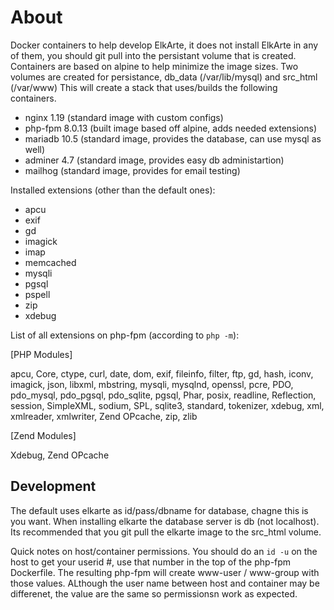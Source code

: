# About

Docker containers to help develop ElkArte, it does not install ElkArte in any of them, you should git pull into the persistant volume that is created.  Containers are based on alpine to help minimize the image sizes.  Two volumes are created for persistance, db_data (/var/lib/mysql) and src_html (/var/www) This will create a stack that uses/builds the following containers.

* nginx 1.19 (standard image with custom configs)
* php-fpm 8.0.13 (built image based off alpine, adds needed extensions)
* mariadb 10.5 (standard image, provides the database, can use mysql as well)
* adminer 4.7 (standard image, provides easy db administartion)
* mailhog (standard image, provides for email testing)

Installed extensions (other than the default ones):

* apcu
* exif
* gd
* imagick
* imap
* memcached
* mysqli
* pgsql
* pspell
* zip
* xdebug

List of all extensions on php-fpm (according to `php -m`):

[PHP Modules]

apcu, Core, ctype, curl, date, dom, exif, fileinfo, filter, ftp, gd, hash, iconv, imagick, json, libxml, mbstring, mysqli, mysqlnd, openssl, pcre, PDO, pdo_mysql, pdo_pgsql, pdo_sqlite, pgsql, Phar, posix, readline, Reflection, session, SimpleXML, sodium, SPL, sqlite3, standard, tokenizer, xdebug, xml, xmlreader, xmlwriter, Zend OPcache, zip, zlib

[Zend Modules]

Xdebug, Zend OPcache

## Development

The default uses elkarte as id/pass/dbname for database, chagne this is you want.  When installing elkarte the database server is db (not localhost).  Its recommended that you git pull the elkarte image to the src_html volume.

Quick notes on host/container permissions.  You should do an ```id -u``` on the host to get your userid #, use that number in the top of the php-fpm Dockerfile.  The resulting php-fpm will create www-user / www-group with those values.  ALthough the user name between host and container may be differenet, the value are the same so permissionsn work as expected.

